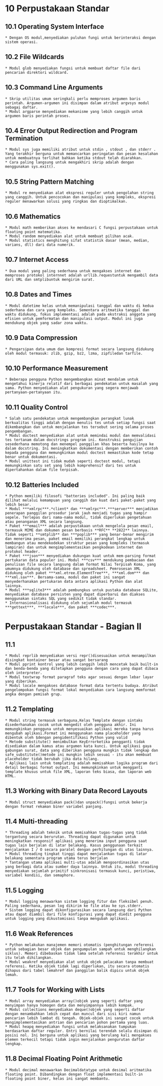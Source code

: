 # 10 Perpustakaan Standar

## 10.1 Operating System Interface
	* Dengan OS modul,menyediakan puluhan fungi untuk berinteraksi dengan sistem operasi.
## 10.2 File Wildcards
	* Modul glob menyediakan fungsi untuk membuat daftar file dari pencarian direktori wildcard.
## 10.3 Command Line Arguments
	* Skrip utilitas umum seringkali perlu memproses argumen baris perintah. Argumen-argumen ini disimpan dalam atribut argvsys modul sebagai daftar.
	* Modul argparse menyediakan mekanisme yang lebih canggih untuk argumen baris perintah proses.
## 10.4 Error Output Redirection and Program Termination
	* Modul sys juga memiliki atribut untuk stdin , stdout , dan stderr . Yang terakhir berguna untuk memancarkan peringatan dan pesan kesalahan untuk membuatnya terlihat bahkan ketika stdout telah diarahkan.
	* Cara paling langsung untuk mengakhiri skrip adalah dengan menggunakan sys.exit().
## 10.5 String Pattern Matching
	* Modul re menyediakan alat ekspresi reguler untuk pengolahan string yang canggih. Untuk pencocokan dan manipulasi yang kompleks, ekspresi reguler menawarkan solusi yang ringkas dan dioptimalkan.
## 10.6 Mathematics
	* Modul math memberikan akses ke mendasari C fungsi perpustakaan untuk floating point matematika.
	* Modul random menyediakan alat untuk membuat pilihan acak.
	* Modul statistics menghitung sifat statistik dasar (mean, median, varians, dll) dari data numerik.
## 10.7 Internet Access
	* Dua modul yang paling sederhana untuk mengakses internet dan memproses protokol internnet adalah urllib.requestuntuk mengambil data dari URL dan smtplibuntuk mengirim surat.
## 10.8 Dates and Times
	* Modul datetime kelas untuk memanipulasi tanggal dan waktu di kedua sederhana dan cara yang kompleks. Sementara aritmatika tanggal dan waktu didukung, fokus implementasi adalah pada ekstraksi anggota yang efisien untuk pemformatan dan manipulasi output. Modul ini juga mendukung objek yang sadar zona waktu.
## 10.9 Data Compression 
	* Pengarsipan data umum dan kompresi format secara langsung didukung oleh modul termasuk: zlib, gzip, bz2, lzma, zipfiledan tarfile.
## 10.10 Performance Measurement
	* Beberapa pengguna Python mengembangkan minat mendalam untuk mengetahui kinerja relatif dari berbagai pendekatan untuk masalah yang sama. Python menyediakan alat pengukuran yang segera menjawab pertanyaan-pertanyaan itu.
## 10.11 Quality Control 
	* Salah satu pendekatan untuk mengembangkan perangkat lunak berkualitas tinggi adalah dengan menulis tes untuk setiap fungsi saat dikembangkan dan untuk menjalankan tes tersebut sering selama proses pengembangan.
	* Modul doctest menyediakan alat untuk memindai modul dan memvalidasi tes tertanam dalam docstrings program ini. Konstruksi pengujian sesederhana memotong dan menempel panggilan khas beserta hasilnya ke dalam docstring. Ini meningkatkan dokumentasi dengan memberikan contoh kepada pengguna dan memungkinkan modul doctest memastikan kode tetap benar untuk dokumentasi.
	* Modul unittest ini tidak mudah seperti doctest modul, tetapi memungkinkan satu set yang lebih komprehensif dari tes untuk dipertahankan dalam file terpisah.
## 10.12 Batteries Included
	* Python memiliki filosofi "batteries included". Ini paling baik dilihat melalui kemampuan yang canggih dan kuat dari paket-paket yang lebih besar.
	* Modul ***xmlrpc***.*client* dan ***xmlrpc***.***server*** menjadikan penerapan panggilan prosedur jarak jauh menjadi tugas yang hampir sepele. Terlepas dari nama-nama modul, tidak diperlukan pengetahuan atau penanganan XML secara langsung.
	* Paket ***email*** adalah perpustakaan untuk mengelola pesan email, termasuk MIME dan dokumen pesan berbasis **RFC** **2822** lainnya. Tidak seperti **smtplib** dan ***poplib*** yang benar-benar mengirim dan menerima pesan, paket email memiliki perangkat lengkap untuk membangun atau mendekodekan struktur pesan yang kompleks (termasuk lampiran) dan untuk mengimplementasikan pengkodean internet dan protokol header.
	* Paket ***json*** menyediakan dukungan kuat untuk mem-parsing format pertukaran data populer ini. Modul ***csv*** mendukung pembacaan dan penulisan file secara langsung dalam format Nilai Terpisah Koma, yang umumnya didukung oleh database dan spreadsheet. Pemrosesan XML didukung oleh paket ***xml.etree.ElementTree***, ***xml.dom*** dan ***xml.sax***. Bersama-sama, modul dan paket ini sangat menyederhanakan pertukaran data antara aplikasi Python dan alat lainnya.
	* Modul ***sqlite3*** adalah pembungkus untuk pustaka database SQLite, menyediakan database persisten yang dapat diperbarui dan diakses menggunakan sintaks SQL yang sedikit tidak standar.
	* Internasionalisasi didukung oleh sejumlah modul termasuk ***gettext***, ***locale***, dan paket ***codec***.

# Perpustakaan Standar - Bagian II

## 11.1
	* Modul reprlib menyediakan versi repr()disesuaikan untuk menampilkan disingkat kontainer besar atau sangat bersarang
	* Modul pprint kontrol yang lebih canggih lebih mencetak baik built-in dan benda-benda yang ditetapkan pengguna dengan cara yang dapat dibaca oleh interpreter. 
	* Modul textwrap format paragraf teks agar sesuai dengan lebar layar yang diberikan.
	* Modul locale mengakses database format data tertentu budaya. Atribut pengelompokan fungsi format lokal menyediakan cara langsung memformat angka dengan pemisah grup.
## 11.2 Templating
	* Modul string termasuk serbaguna,Kelas Template dengan sintaks disederhanakan cocok untuk mengedit oleh pengguna akhir. Ini memungkinkan pengguna untuk menyesuaikan aplikasi mereka tanpa harus mengubah aplikasi.Format ini menggunakan nama placeholder yang dibentuk oleh $dengan pengidentifikasi Python yang valid
	* Metode substitute() menimbulkan KeyErrorketika pengganti tidak disediakan dalam kamus atau argumen kata kunci. Untuk aplikasi gaya gabungan surat, data yang diberikan pengguna mungkin tidak lengkap dan safe_substitute()metode ini mungkin lebih sesuai - itu akan membuat placeholder tidak berubah jika data hilang.
	* Aplikasi lain untuk templating adalah memisahkan logika program dari detail berbagai format output. Ini memungkinkan untuk mengganti template khusus untuk file XML, laporan teks biasa, dan laporan web HTML.
## 11.3 Working with Binary Data Record Layouts
	* Modul struct menyediakan pack()dan unpack()fungsi untuk bekerja dengan format rekaman biner variabel panjang.
## 11.4 Multi-threading
	* Threading adalah teknik untuk memisahkan tugas-tugas yang tidak tergantung secara berurutan. Threading dapat digunakan untuk meningkatkan responsif aplikasi yang menerima input pengguna saat tugas lain berjalan di latar belakang. Kasus penggunaan terkait menjalankan I / O secara paralel dengan perhitungan di utas lainnya.
	* Modul threading tingkat tinggi dapat menjalankan tugas di latar belakang sementara program utama terus berjalan
	* Tantangan utama aplikasi multi-utas adalah mengoordinasikan utas yang berbagi data atau sumber daya lainnya. Untuk itu, modul threading menyediakan sejumlah primitif sinkronisasi termasuk kunci, peristiwa, variabel kondisi, dan semaphore.
## 11.5 Logging
	* Modul logging menawarkan sistem logging fitur dan fleksibel penuh. Paling sederhana, pesan log dikirim ke file atau ke sys.stderr.
	* Sistem logging dapat dikonfigurasikan secara langsung dari Python atau dapat diambil dari file konfigurasi yang dapat diedit pengguna untuk logging yang dikustomisasi tanpa mengubah aplikasi.
## 11.6 Weak References
	* Python melakukan manajemen memori otomatis (penghitungan referensi untuk sebagian besar objek dan pengumpulan sampah untuk menghilangkan siklus). Memori dibebaskan tidak lama setelah referensi terakhir untuk itu telah dihilangkan.
	* Modul weakref menyediakan alat untuk objek pelacakan tanpa membuat referensi. Ketika objek tidak lagi diperlukan, itu secara otomatis dihapus dari tabel lemahref dan panggilan balik dipicu untuk objek lemah.
## 11.7 Tools for Working with Lists
	* Modul array menyediakan array()objek yang seperti daftar yang menyimpan hanya homogen data dan menyimpannya lebih kompak.
	* Modul collections menyediakan deque()objek yang seperti daftar dengan menambahkan lebih cepat dan muncul dari sisi kiri namun pencarian lebih lambat di tengah. Objek-objek ini sangat cocok untuk mengimplementasikan antrian dan pencarian pohon pertama yang luas.
	* Modul heapq menyediakan fungsi untuk melaksanakan tumpukan berdasarkan daftar reguler. Entri bernilai terendah selalu disimpan di posisi nol. Ini berguna untuk aplikasi yang berulang kali mengakses elemen terkecil tetapi tidak ingin menjalankan pengurutan daftar lengkap.
## 11.8 Decimal Floating Point Arithmetic
	* Modul decimal menawarkan Decimaldatatype untuk desimal aritmatika floating point. Dibandingkan dengan float implementasi built-in floating point biner, kelas ini sangat membantu.
	

